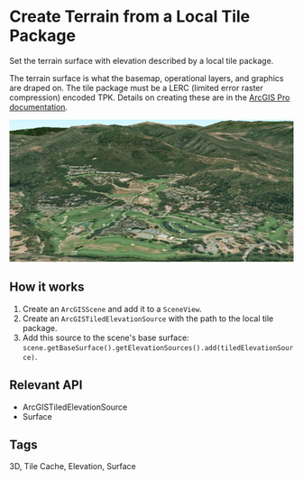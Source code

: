 # Create Terrain from a Local Tile Package

Set the terrain surface with elevation described by a local tile package.

The terrain surface is what the basemap, operational layers, and graphics are draped on. The tile package must be a LERC (limited error raster compression) encoded TPK. Details on creating these are in the <a href="https://pro.arcgis.com/en/pro-app/help/sharing/overview/tile-package.htm">ArcGIS Pro documentation</a>.

![](CreateTerrainSurfaceFromLocalTilePackage.png)

## How it works

  1. Create an `ArcGISScene` and add it to a `SceneView`.
  2. Create an `ArcGISTiledElevationSource` with the path to the local tile package.
  3. Add this source to the scene's base surface: `scene.getBaseSurface().getElevationSources().add(tiledElevationSource)`.


## Relevant API

  * ArcGISTiledElevationSource
  * Surface


<h2 id="tags">Tags</h2>
3D, Tile Cache, Elevation, Surface
